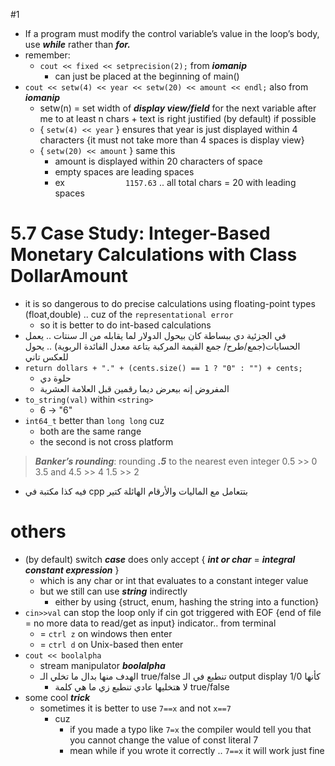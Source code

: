 #1 
- If a program must modify the control variable’s value in the loop’s body, use ***while*** rather than ***for.***
- remember:
	- `cout << fixed << setprecision(2);` from ***iomanip***
		- can just be placed at the beginning of main()
- `cout << setw(4) << year << setw(20) << amount << endl;` also from ***iomanip***
	- setw(n) = set width of ***display view/field*** for the next variable after me to at least n chars + 
		  text is right justified (by default) if possible
	- { `setw(4) << year` } ensures that year is just displayed within 4 characters {it must not take more than 4 spaces is display view}
	- { `setw(20) << amount` } same this
		- amount is displayed within 20 characters of space
		- empty spaces are leading spaces
		- ex `             1157.63` .. all total chars = 20 with leading spaces
# 5.7 Case Study: Integer-Based Monetary Calculations with Class DollarAmount
- it is so dangerous to do precise calculations using floating-point types (float,double) .. cuz of the `representational error`
	- so it is better to do int-based calculations
- في الجزئية دي ببساطة كان بيحول الدولار لما يقابله من الـ سنتات .. يعمل الحسابات(جمع/طرح/ جمع القيمة المركبة بتاعة معدل الفائدة الربوية) .. يحول للعكس تاني
- `return dollars + "." + (cents.size() == 1 ? "0" : "") + cents;`
	- حلوة دي
	- المفروض إنه بيعرض ديما رقمين قبل العلامة العشرية
- `to_string(val)` within `<string>`
	- 6 -> "6"
- `int64_t` better than `long long` cuz
	- both are the same range
	- the second is not cross platform
> ***Banker’s rounding***: rounding ***.5*** to the nearest even integer
> 	0.5 >> 0
> 	3.5 and 4.5 >> 4
> 	1.5 >> 2
- فيه كذا مكتبة في cpp بتتعامل مع الماليات والأرقام الهائلة كتير
# others
- (by default)  switch ***case*** does only accept { ***int or char*** = ***integral constant expression*** }
	- which is any char or int that evaluates to a constant integer value
	- but we still can use ***string*** indirectly
		- either by using {struct, enum, hashing the string into a function}
- `cin>>val` can stop the loop only if cin got triggered with EOF {end of file = no more data to read/get as input} indicator.. from terminal
	- = `ctrl z` on windows then enter
	- = `ctrl d` on Unix-based then enter
- `cout << boolalpha`
	- stream manipulator ***boolalpha***
	- الهدف منها بدال ما تخلي الـ true/false تنطبع في الـ output display كأنها 1/0
		- لا هتخليها عادي تنطبع زي ما هي كلمة true/false
- some cool ***trick***
	- sometimes it is better to use `7==x` and not `x==7`
		- cuz 
			- if you made a typo like `7=x` the compiler would tell you that you cannot change the value of const literal 7 
			- mean while if you wrote it correctly .. `7==x` it will work just fine